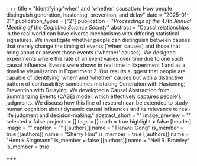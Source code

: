 +++
title = "Identifying 'when' and 'whether' causation: How people distinguish generation, hastening, prevention, and delay"
date = "2025-01-01"
publication_types = ["2"]
publication = "_Proceedings of the 47th Annual Meeting of the Cognitive Science Society_"
abstract = "Causal relationships in the real world can have diverse mechanisms with differing statistical signatures. We investigate whether people can distinguish between causes that merely change the timing of events ('when' causes) and those that bring about or prevent those events ('whether' causes). We designed experiments where the rate of an event varies over time due to one such causal influence. Events were shown in real time in Experiment 1 and as a timeline visualization in Experiment 2. Our results suggest that people are capable of identifying 'when' and 'whether' causes but with a distinctive pattern of confusability: sometimes mistaking Generation with Hastening; Prevention with Delaying. We developed a Causal Abstraction from Summarizing Events (CASE) model, which effectively captures people's judgments. We discuss how this line of research can be extended to study human cognition about dynamic causal influences and its relevance to real-life judgment and decision-making."
abstract_short = ""
image_preview = ""
selected = false
projects = []
tags = []
math = true
highlight = false
[header]
image = ""
caption = ""
[[authors]]
	name = "Tianwei Gong"
	is_member = true
[[authors]]
	name = "Sherry Hou"
	is_member = true
[[authors]]
	name = "Henrik Singmann"
	is_member = false
[[authors]]
	name = "Neil R. Bramley"
	is_member = true

+++
